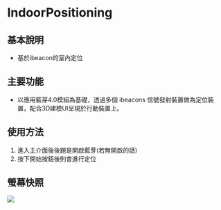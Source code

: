 # IndoorPositioning

## 基本說明
- 基於ibeacon的室內定位

## 主要功能
- 以應用藍芽4.0模組為基礎，透過多個 ibeacons 信號發射裝置做為定位裝
置，配合3D建模UI呈現於行動裝置上。

## 使用方法
1. 進入主介面後後題是開啟藍芽(若無開啟的話)
2. 按下開始按鈕後則會進行定位

## 螢幕快照
![](https://i.imgur.com/u8kwpBU.png)
